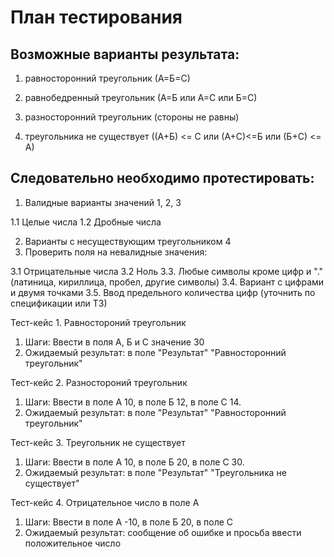 # План тестирования
## Возможные варианты результата:

1) равносторонний треугольник (А=Б=С)

2) равнобедренный треугольник (А=Б или А=С или Б=С)

3) разносторонний треугольник (стороны не равны)

4) треугольника не существует ((А+Б) <= C или (А+С)<=Б или (Б+С) <= А)

## Следовательно необходимо протестировать: ##

1. Валидные варианты значений 1, 2, 3

1.1 Целые числа
1.2 Дробные числа

2. Варианты с несуществующим треугольником 4
3. Проверить поля на невалидные значения: 

3.1 Отрицательные числа
3.2 Ноль
3.3. Любые символы кроме цифр и "." (латиница, кириллица, пробел, другие символы)
3.4. Вариант с цифрами и двумя точками
3.5. Ввод предельного количества цифр (уточнить по спецификации или ТЗ)

Тест-кейс 1. Равностороний треугольник
1. Шаги: Ввести в поля А, Б и С значение 30
2. Ожидаемый результат: в поле "Результат" "Равносторонний треугольник"

Тест-кейс 2. Разностороний треугольник
1. Шаги: Ввести в поле А 10, в поле Б 12, в поле С 14.
2. Ожидаемый результат: в поле "Результат" "Равносторонний треугольник"

Тест-кейс 3. Треугольник не существует
1. Шаги: Ввести в поле А 10, в поле Б 20, в поле С 30.
2. Ожидаемый результат: в поле "Результат" "Треугольника не существует"

Тест-кейс 4. Отрицательное число в поле А
1. Шаги: Ввести в поле А -10, в поле Б 20, в поле С
2. Ожидаемый результат: сообщение об ошибке и просьба ввести положительное число